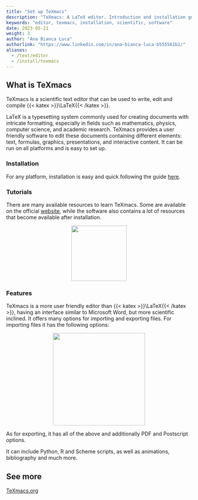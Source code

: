 ```yaml
---
title: "Set up TeXmacs"
description: "TeXmacs: A LaTeX editor. Introduction and installation guide."
keywords: "editor, texmacs, installation, scientific, software"
date: 2023-05-21
weight: 3
author: "Ana Bianca Luca"
authorlink: "https://www.linkedin.com/in/ana-bianca-luca-b555561b2/"
aliases:
  - /text/editor
  - /install/texmacs
---
```


## What is TeXmacs
TeXmacs is a scientific text editor that can be used to write, edit and compile {{< katex >}}\LaTeX{{< /katex >}}. 

LaTeX is a typesetting system commonly used for creating documents with intricate formatting, especially in fields such as mathematics, physics, computer science, and academic research. TeXmacs provides a user friendly software to edit these documents containing different elements: text, formulas, graphics, presentations, and interactive content. It can be run on all platforms and is easy to set up.

### Installation
For any platform, installation is easy and quick following the guide [here](https://www.texmacs.org/tmweb/download/other.en.html).

### Tutorials
There are many available resources to learn TeXmacs. Some are available on the official [website](https://www.texmacs.org/tmweb/help/tutorial.en.html), while the software also contains a lot of resources that become available after installation.

<p align = "center">
<img src = "../texmacs-guide.png" width=150">
</p>

### Features
TeXmacs is a more user friendly editor than {{< katex >}}\LaTeX{{< /katex >}}, having an interface similar to Microsoft Word, but more scientific inclined. It offers many options for importing and exporting files. For importing files it has the following options:

<p align = "center">
<img src = "../texmacs-import.png" width=250">
</p>

As for exporting, it has all of the above and additionally PDF and Postscript options. 

It can include Python, R and Scheme scripts, as well as animations, bibliography and much more. 

## See more
[TeXmacs.org](https://www.texmacs.org/tmweb/home/welcome.en.html)